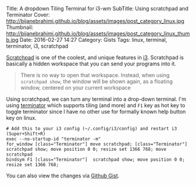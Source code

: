 Title: A dropdown Tiling Terminal for i3-wm
SubTitle: Using scratchpad and Terminator
Cover: http://bijanebrahimi.github.io/blog/assets/images/post_category_linux.jpg
Thumbnail: http://bijanebrahimi.github.io/blog/assets/images/post_category_linux_thumb.jpg
Date: 2016-02-27 14:27
Category: Gists
Tags: linux, terminal, terminator, i3, scratchpad


[Scratchpad](http://i3wm.org/docs/userguide.html#_scratchpad) is one of the
coolest, and unique features in [i3](http://i3wm.org). Scratchpad is basically a
hidden workspace that you can send your programs into it.

> There is no way to open that workspace. Instead, when using `scratchpad show`,
the window will be shown again, as a floating window, centered on your current
workspace

Using scratchpad, we can turn any terminal into a drop-down terminal. I'm using [terminator](http://www.tenshu.net/p/terminator.html) which supports tiling (and more)
and `F1` key as hot key to toggle terminator since I have no other use for formally
known help button key on linux.

```
# Add this to your i3 config (~/.config/i3/config) and restart i3 (Super+Shift+R)
exec --no-startup-id "terminator -m"
for_window [class="Terminator"] move scratchpad; [class="Terminator"] scratchpad show; move position 0 0; resize set 1366 768; move scratchpad
bindsym F1 [class="Terminator"]  scratchpad show; move position 0 0; resize set 1366 768;
```
You can also view the changes via [Github Gist](https://gist.github.com/bijanebrahimi/6641e8022dffb2e6a5dd).

